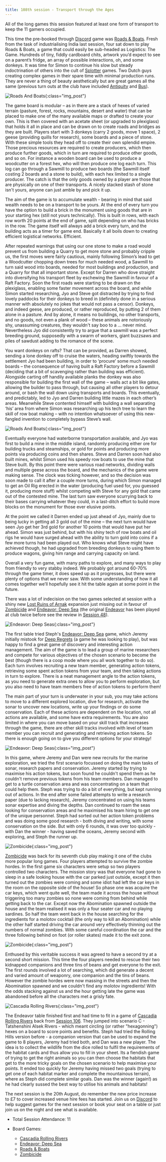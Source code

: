```yaml
---
title: 108th session - Transport through the Ages
---
```


All of the long games this session featured at least one form of transport to keep the 11 gamers occupied.

This time the pre-booked through [Discord][Contact] game was [Roads & Boats][RB]. Fresh from the task of industrialising India last session, four sat down to play Roads & Boats, a game that could easily be sub-headed as Logistics: The Game. Hundreds of tiny, fiddly cardboard chits, artwork you’d expect to see on a parent’s fridge, an array of possible interactions, oh, and some donkeys. It was time for Simon to continue his slow but steady indoctrination of others into the cult of [Splotter][Splot] games. Two Dutch guys creating complex games in their spare time with minimal production runs. They are never a thing of beauty aesthetically but are great games all the same (previous turn outs at the club have included [Antiquity][Ant] and [Bus][Bus]).
 
![Roads And Boats](/images/posts/2025_08_06/RoadsAndBoats01.jpg "Roads And Boats"){:class="img_post"}

The game board is modular – as in there are a stack of hexes of varied terrain (pasture, forest, rocks, mountains, desert and water) that can be placed to make one of the many available maps or drafted to create your own. This is then covered with an acetate sheet (or upgraded to plexiglass) that holds it all in place and can be drawn on to create roads and bridges as they are built. Players start with 3 donkeys (carry 2 goods, move 1 space), 2 geese (providing quills for research), some boards and a piece of stone. With these simple tools they head off to create their own splendid empire. Those precious resources are required to create producers, which then produce further goods, which in turn are required to produce other goods, and so on. For instance a wooden board can be used to produce a woodcutter on a forest hex, who will then produce one log each turn. This log can go through a Sawmill to produce two boards (the Sawmill itself costing 2 boards and a stone to build), with each hex limited to a single producer. The catch is that the only goods owned by a player are those that are physically on one of their transports. A nicely stacked stash of stone isn't yours, anyone can just amble by and pick it up.

The aim of the game is to accumulate wealth - bearing in mind that said wealth needs to be on a transport to be yours. At the end of every turn you have the option to build a brick in the monument using goods that are in your starting hex (still not yours technically). This is built in rows, with each row worth 20 points at the end of game, split depending on who has bricks in the row. The game itself will always add a brick every turn, and the building acts as a timer for game end. Basically it all boils down to creating efficient logistical networks. Efficient.
 
After repeated warnings that using our one stone to make a road would prevent us from building a Quarry to get more stone and probably cripple us, the first moves were fairly cautious, mainly following Simon’s lead to get a Woodcutter chopping down trees for much needed wood, a Sawmill to turn said wood into boards, needed for most buildings and production, and a Quarry for that all important stone. Except for Darren who dove straight into diversifying his transport fleet by eschewing the Sawmill in favour of a Raft Factory. Soon the first roads were starting to be drawn on the plexiglass, enabling some faster movement across the board, and while Simon started researching, Jyo and Steve got distracted by trying to find lovely paddocks for their donkeys to breed in (definitely done in a serious manner with absolutely no jokes that would not pass a censor). Donkeys, and indeed geese, are produced, or rather reproduced, by putting 2 of them alone in a pasture. And by alone, it means no buildings, no other transports, and no goods, not even a plank of wood – these animals are notoriously shy, unassuming creatures, they wouldn't say boo to a ... never mind. Nevertheless Jyo did consistently try to argue that a sawmill was a perfect breeding ground, supposedly with a swarm of workers, giant buzzsaws and piles of sawdust adding to the romance of the scene.

You want donkeys on rafts? That can be provided, as Darren showed, sending a lone donkey off to cruise the waters, heading swiftly towards the settlement Jyo had been building, in order to ‘procure’ some much needed boards – the consequence of having built a Raft Factory before a Sawmill (deciding that a bit of scavenging rather than building was efficient). Alongside carting off handily available planks the donkey was also responsible for building the first wall of the game – walls act a bit like gates, allowing the builder to pass through, but causing all other players to detour around, or bash the wall down using transports and boards. This eventually, and predictably, led to Jyo and Darren building little mazes in each other’s areas. Meanwhile Steve contented himself with building a wall separating ‘his’ area from where Simon was researching up his tech tree to learn the skill of row boat making – with no intention whatsoever of using this new-fangled invention to completely bypass Steve’s wall.

![Roads And Boats](/images/posts/2025_08_06/RoadsAndBoats02.jpg "Roads And Boats"){:class="img_post"}

Eventually everyone had waterborne transportation available, and Jyo was first to build a mine in the middle island, randomly producing either ore for building trucks and steamships, or gold for points and producing more points via producing coins and then shares. Steve and Darren soon had also built mines, whilst Simon used his speedy row boats to use the mine that Steve built.
By this point there were various road networks, dividing walls and multiple geese across the board, and the mechanics of the game were making sense. The clock was ticking however, and so the decision was soon made to call it after a couple more turns, during which Simon managed to get an Oil Rig erected in the water (producing fuel used for, you guessed it, producing more stuff) whilst competing with Steve for any gold that came out of the contested mine. The last turn saw everyone scurrying back to their bases carrying whatever they could, in a last-ditch effort to build more blocks on the monument for those ever elusive points. 

At the point we called it Darren ended up just ahead of Jyo, mainly due to being lucky in getting all 3 gold out of the mine – the next turn would have seen Jyo get her 3rd gold for another 10 points that would have put her ahead. Simon was just behind, but with his shiny tech of row boats and oil rigs he would have surged ahead with the ability to turn gold into coins if a few more turns had been played out. Who knows what Steve might have achieved though, he had upgraded from breeding donkeys to using them to produce wagons, giving him range and carrying capacity on land.

Overall a very fun game, with many paths to explore, and many ways to play from friendly to very stabby indeed. We probably got around 60-70% through the game timer, it does speed up as it progresses, but there were plenty of options that we never saw. With some understanding of how it all comes together we’ll hopefully see it hit the table again at some point in the future.

There was a lot of indecision on the two games selected at session with a shiny new [Lost Ruins of Arnak][LRA] expansion just missing out in favour of [Zombicide][Zom] and [Endeavor: Deep Sea][EDS] (the original [Endeavor][Edv] has been played at club twice before see the review in [Session 48][48]).

![Endeavor: Deep Seas](/images/posts/2025_08_06/DeepSeas01.jpg "Endeavor: Deep Seas"){:class="img_post"}

The first table tried Steph's [Endeavor: Deep Sea][EDS] game, which Jeremy initially mistook for [Deep Regrets][DR] (a game he was looking to play), but was happy to find a great game of discovery and interesting action management. The aim of the game is to lead a group of marine researchers and compete for various objectives of the chosen scenario to become the best (though there is a coop mode where you all work together to do so). Each turn involves recruiting a new team member, generating action tokens, retrieving some spent action tokens from your team, and then taking actions in turn to explore. There is a neat management angle to the action tokens, as you need to generate extra ones to allow you to perform exploration, but you also need to have team members free of action tokens to perform them!

The main part of your turn is underwater in your sub, you may take actions to move to a different explored location, dive for research, activate the sonar to uncover new locations, write up your findings or do some conservation. Each of these actions are dependent on the location, not all actions are available, and some have extra requirements. You are also limited in where you can move based on your skill track that increases through the game, there are other skill tracks involved with level of team member you can recruit and generating and retrieving action tokens. So there is enough going on to give you different options for your strategy!

![Endeavor: Deep Seas](/images/posts/2025_08_06/DeepSeas02.jpg "Endeavor: Deep Seas"){:class="img_post"}

In this game, where Jeremy and Dan were new recruits for the marine exploration, we tried the first scenario focussed on doing the main tasks of sonar, research papers and conservation. Jeremy started by trying to maximise his action tokens, but soon found he couldn't spend them as he couldn't remove previous tokens from his team members. Dan managed to get to a turtle conservation area and was concentrating on a team that could help them. Steph was trying to do a bit of everything, but kept running out of actions. In the end after some failed attempts to write a research paper (due to lacking research), Jeremy concentrated on using his teams sonar expertise and diving the depths. Dan continued to roam the seas looking for conservation areas and he maximised his team hiring to get one of the unique personnel. Steph had sorted out her action token problems and was doing some good research - both diving and writing, with some conservation on the side. But with only 6 rounds, it was over too quickly - with Dan the winner - having saved the oceans, Jeremy second with exploring, and Steph the runner up.

![Zombicide](/images/posts/2025_08_06/Zombicide01.jpg "Zombicide"){:class="img_post"}

[Zombicide][Zom] was back for its seventh club play making it one of the clubs more popular long games. Four players attempted to survive the zombie hordes. In the first game six characters were setup so two players controlled two characters. The mission story was that everyone had gone to sleep in a safe looking house with the car parked just outside, except it then turned out the zombies were coming and some idiot had left the car keys in the room on the opposite side of the house! So phase one was acquire the car keys, which went quite well, the team made it across the house without triggering too many zombies so none were coming from behind while getting back to the car. Except now the Abomination spawned outside the house and the team realised it was only a four seater car and no playing sardines. So half the team went back in the house searching for the ingredients for a molotov cocktail (the only way to kill an Abomination) while the other half started driving the car around very effectively thinning out the numbers of normal zombies. With some careful coordination the car and the three following behind on foot (or roller skates) made it to the exit zone. 

![Zombicide](/images/posts/2025_08_06/Zombicide02.jpg "Zombicide"){:class="img_post"}

Enthused by this veritable success it was agreed to have a second try at a second short mission. This time the four players needed to rescue their two kidnapped companions and three tins of beans and get everyone to the exit. The first rounds involved a lot of searching, which did generate a decent and varied amount of weaponry, one companion and the tins of beans. However the zombie hordes were now massing in the streets and then the Abomination spawned and we couldn't find any molotov ingredients! With the odds stacking against us and the hour getting late the game was abandoned before all the characters met a grisly fate.

![Cascadia Rolling Rivers](/images/posts/2025_08_06/RollingRivers01.jpg "Cascadia Rolling Rivers"){:class="img_post"}

The Endeavor table finished first and had time to fit in a game of [Cascadia Rolling Rivers][CasRR] back from [Session 106][106]. They jumped into scenario C - Tatshenshini Alsek Rivers - which meant circling (or rather "hexagonning") hexes on a board to score points and benefits. Steph had tried the Rolling Hills version before - a companion version that can be used to expand the game to 8 players, Jeremy had tried both, and Dan was a new player. The idea is to collect the wildlife from the dice rolled to fulfil the requirements of the habitat cards and thus allow you to fill in your sheet. Its a fiendish game of trying to get the right animals so you can then choose the habitats that get to the more tricky goals on the chosen scenario to help maximise your points. It ended too quickly for Jeremy having missed two goals (trying to get one of each habitat marker and complete the mountainous terrain), where as Steph did complete similar goals. Dan was the winner (again!) as he had clearly sussed the best way to utilise his animals and habitats!

The next session is the 20th August, do remember the new price increase to £7 to cover increased venue hire fees has started. Join us on [Discord][Contact] to help suggest games for the next session or book your seat on a table or just join us on the night and see what is available.

* Total Session Attendance: 11
* Board Games:

    * [Cascadia Rolling Rivers][CasRR]
    * [Endeavor: Deep Sea][EDS]
    * [Roads & Boats][RB]
    * [Zombicide][Zom]


[48]: /2023/02/22/fortyeighth-session.html
[106]: /2025/07/09/106th-session.html

[CasRR]: {{site.data.BoardGameLinks.CascadiaRollingRivers.Link}}
[EDS]: {{site.data.BoardGameLinks.EndeavorDeepSea.Link}}
[RB]: {{site.data.BoardGameLinks.RoadsAndBoats.Link}}
[Zom]: {{site.data.BoardGameLinks.Zombicide.Link}}
[Edv]: {{site.data.BoardGameLinks.Endeavor.Link}}
[LRA]: {{site.data.BoardGameLinks.LostRuinsOfArnak.Link}}
[DR]: {{site.data.BoardGameLinks.DeepRegrets.Link}}
[Ant]: {{site.data.BoardGameLinks.Antiquity.Link}}
[Bus]: {{site.data.BoardGameLinks.Bus.Link}}

[Contact]: /Contact.html

[Splot]: https://boardgamegeek.com/boardgamepublisher/140/splotter-spellen
